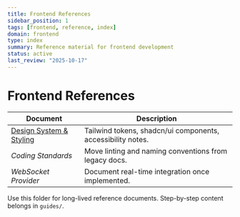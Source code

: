 ```yaml
---
title: Frontend References
sidebar_position: 1
tags: [frontend, reference, index]
domain: frontend
type: index
summary: Reference material for frontend development
status: active
last_review: "2025-10-17"
---
```


# Frontend References

| Document | Description |
|----------|-------------|
| [Design System & Styling](design-system.md) | Tailwind tokens, shadcn/ui components, accessibility notes. |
| _Coding Standards_ | Move linting and naming conventions from legacy docs. |
| _WebSocket Provider_ | Document real-time integration once implemented. |

Use this folder for long-lived reference documents. Step-by-step content belongs in `guides/`.